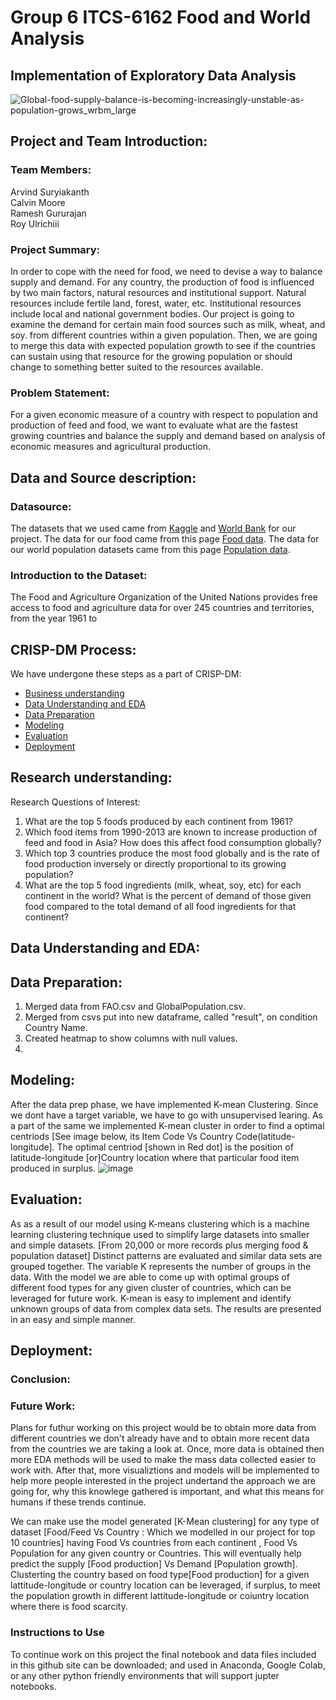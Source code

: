 # Group 6 ITCS-6162 Food and World Analysis
## Implementation of Exploratory Data Analysis

![Global-food-supply-balance-is-becoming-increasingly-unstable-as-population-grows_wrbm_large](https://user-images.githubusercontent.com/54337476/144952418-cb336eb3-def8-41c3-93db-19e16015e007.jpg)

## Project and Team Introduction:

### Team Members: 
Arvind Suryiakanth  
Calvin Moore  
Ramesh Gururajan  
Roy Ulrichiii

### Project Summary:
In order to cope with the need for food, we need to devise a way to balance supply and demand. For any country, the production of food is influenced by two main factors, natural resources and institutional support. Natural resources include fertile land, forest, water, etc. Institutional resources include local and national government bodies. Our project is going to examine the demand for certain main food sources such as milk, wheat, and soy. from different countries within a given population. Then, we are going to merge this data with expected population growth to see if the countries can sustain using that resource for the growing population or should change to something better suited to the resources available.

### Problem Statement:
For a given economic measure of a country with respect to population 
and production of feed and food, we want to evaluate what are the fastest growing countries and balance the supply and demand based on analysis of economic measures and agricultural production.

## Data and Source description:

### Datasource:
The datasets that we used came from [Kaggle](https://www.kaggle.com/) and [World Bank](https://www.worldbank.org/en/home) for our project. The data for our food came from this page [Food data](https://www.kaggle.com/dorbicycle/world-foodfeed-production). The data for our world population datasets came from this page [Population data](https://data.worldbank.org/indicator/SP.POP.TOTL).

### Introduction to the Dataset:
The Food and Agriculture Organization of the United Nations provides free access to food and agriculture data for over 245 countries and territories, from the year 1961 to 

## CRISP-DM Process:
We have undergone these steps as a part of CRISP-DM:

- [Business understanding](https://github.com/ramkguru97/Group_6_6162#business-understanding)
- [Data Understanding and EDA](https://github.com/ramkguru97/Group_6_6162#data-understanding-and-eda)
- [Data Preparation](https://github.com/ramkguru97/Group_6_6162#data-preparation)
- [Modeling](https://github.com/ramkguru97/Group_6_6162#modeling)
- [Evaluation](https://github.com/ramkguru97/Group_6_6162#evaluation)
- [Deployment](https://github.com/ramkguru97/Group_6_6162#deployment)

## Research understanding:
Research Questions of Interest:
1. What are the top 5 foods produced by each continent from 1961?
2. Which food items from 1990-2013 are known to increase production of feed  and food in Asia? How does this affect food consumption globally?
3. Which top 3 countries produce the most food globally and is the rate of food production inversely or directly proportional to its growing population?
4. What are the top 5 food ingredients (milk, wheat, soy, etc) for each continent in the world? What is the percent of demand of those given food compared to the total demand of all food ingredients for that continent?

## Data Understanding and EDA:


## Data Preparation:
1. Merged data from FAO.csv and GlobalPopulation.csv.
2. Merged from csvs put into new dataframe, called "result", on condition Country Name.
3. Created heatmap to show columns with null values.
4. 

## Modeling:
After the data prep phase, we have implemented K-mean Clustering. Since we dont have a target variable, we have to go with unsupervised learing. As a part of the same we implemented K-mean cluster in order to find a optimal centriods [See image below, its Item Code Vs Country Code(latitude-longitude]. The optimal centriod [shown in Red dot] is the position of latitude-longitude [or]Country location where that particular food item produced in surplus. 
![image](https://user-images.githubusercontent.com/89566244/145322294-58b02a8c-8827-4635-8168-1a3eda65cf90.png)

## Evaluation:
As as a result of our model using K-means clustering which  is a machine learning clustering technique used to simplify large datasets into smaller and simple datasets. [From 20,000 or more records plus merging food & population dataset] Distinct patterns are evaluated and similar data sets are grouped together. The variable K represents the number of groups in the data. With the model we are able to come up with optimal groups of different food types for any given cluster of countries,  which can be leveraged for future work. K-mean is easy to implement and identify unknown groups of data from complex data sets. The  results are presented in an easy and simple manner.  

## Deployment:

### Conclusion:


### Future Work:
Plans for futhur working on this project would be to obtain more data from different countries we don't already have and to obtain more recent data from the countries we are taking a look at. Once, more data is obtained then more EDA methods will be used to make the mass data collected easier to work with. After that, more visualiztions and models will be implemented to help more people interested in the project undertand the approach we are going for, why this knowlege gathered is important, and what this means for humans if these trends continue.

We can make use the model generated [K-Mean clustering] for any type of dataset [Food/Feed Vs Country : Which we modelled in our project for top 10 countries] having Food Vs countries from each continent , Food Vs Population for any given country or Countries. This will eventually help predict the supply [Food production] Vs Demand [Population growth]. Clusterting the country based on food type[Food production] for a given lattitude-longitude or country location can be leveraged, if surplus, to meet the population growth in different lattitude-longitude or coiuntry location where there is food scarcity. 

### Instructions to Use
To continue work on this project the final notebook and data files included in this github site can be downloaded; and used in Anaconda, Google Colab, or any other python friendly environments that will support jupter notebooks.
